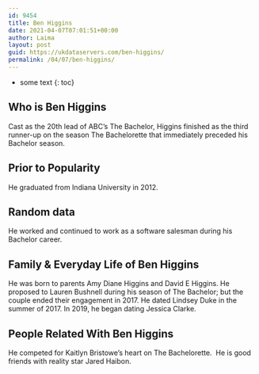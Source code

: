 ```yaml
---
id: 9454
title: Ben Higgins
date: 2021-04-07T07:01:51+00:00
author: Laima
layout: post
guid: https://ukdataservers.com/ben-higgins/
permalink: /04/07/ben-higgins/
---
```


* some text
{: toc}


## Who is Ben Higgins
                  
                  
                  
Cast as the 20th lead of ABC&#8217;s The Bachelor, Higgins finished as the third runner-up on the season The Bachelorette that immediately preceded his Bachelor season. 
                  
              
            
              
            
                
                
                
## Prior to Popularity
                  
                  
                  
He graduated from Indiana University in 2012. 
                  
              
            
              
            
                
                
                
## Random data
                  
                  
                  
He worked and continued to work as a software salesman during his Bachelor career. 
                  
              
            
              
            
                
                
                
## Family & Everyday Life of Ben Higgins
                  
                  
                  
He was born to parents Amy Diane Higgins and David E Higgins. He proposed to Lauren Bushnell during his season of The Bachelor; but the couple ended their engagement in 2017. He dated Lindsey Duke in the summer of 2017. In 2019, he began dating Jessica Clarke. 
                  
              
            
              
            
                
                
                
## People Related With Ben Higgins
                  
                  
                  
He competed for Kaitlyn Bristowe&#8217;s heart on The Bachelorette.  He is good friends with reality star Jared Haibon.
                  
              
            
              
            
                
              
            
              
              
            
            
              
            
          
          
          